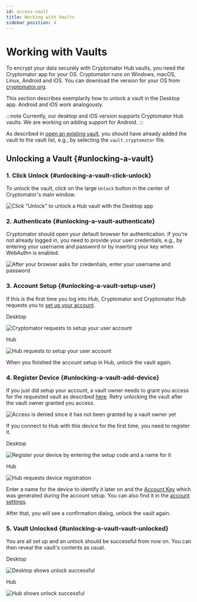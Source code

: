 ```yaml
---
id: access-vault
title: Working with Vaults
sidebar_position: 4
---
```


# Working with Vaults

To encrypt your data securely with Cryptomator Hub vaults, you need the Cryptomator app for your OS.
Cryptomator runs on Windows, macOS, Linux, Android and iOS.
You can download the version for your OS from [cryptomator.org](https://cryptomator.org/downloads/).

This section describes exemplarily how to unlock a vault in the Desktop app.
Android and iOS work analogously.

:::note
Currently, our desktop and iOS version supports Cryptomator Hub vaults.
We are working on adding support for Android.
:::

As described in [open an existing vault](../desktop/adding-vaults#open-an-existing-vault), you should have already added the vault to the vault list, e.g., by selecting the `vault.cryptomator` file.

## Unlocking a Vault {#unlocking-a-vault}

### 1. Click Unlock {#unlocking-a-vault-click-unlock}

To unlock the vault, click on the large `Unlock` button in the center of Cryptomator's main window.

![Click "Unlock" to unlock a Hub vault with the Desktop app](../../static/img/hub/unlock-click-unlock.png)

### 2. Authenticate {#unlocking-a-vault-authenticate}

Cryptomator should open your default browser for authentication. If you're not already logged in, you need to provide your user credentials, e.g., by entering your username and password or by inserting your key when WebAuthn is enabled.

![After your browser asks for credentials, enter your username and password](../../static/img/hub/unlock-authenticate.png)

### 3. Account Setup {#unlocking-a-vault-setup-user}

If this is the first time you log into Hub, Cryptomator and Cryptomator Hub requests you to [set up your account](your-account#setup).

Desktop

![Cryptomator requests to setup your user account](../../static/img/hub/unlock-setup-required-desktop.png)

Hub

![Hub requests to setup your user account](../../static/img/hub/unlock-setup-required-hub.png)

When you finished the account setup in Hub, unlock the vault again.

### 4. Register Device {#unlocking-a-vault-add-device}

If you just did setup your account, a vault owner needs to grant you access for the requested vault as described [here](vault-management#updating-permission). Retry unlocking the vault after the vault owner granted you access.

![Access is denied since it has not been granted by a vault owner yet](../../static/img/hub/unlock-access-denied.png)

If you connect to Hub with this device for the first time, you need to register it.

Desktop

![Register your device by entering the setup code and a name for it](../../static/img/hub/unlock-register-device-desktop.png)

Hub

![Hub requests device registration](../../static/img/hub/unlock-register-device-hub.png)

Enter a name for the device to identify it later on and the [Account Key](your-account#account-key) which was generated during the account setup. You can also find it in the [account settings](your-account#profile).

After that, you will see a confirmation dialog, unlock the vault again.

### 5. Vault Unlocked {#unlocking-a-vault-vault-unlocked}

You are all set up and an unlock should be successful from now on. You can then reveal the vault's contents as usual.

Desktop

![Desktop shows unlock successful](../../static/img/hub/unlock-successfull-desktop.png)

Hub

![Hub shows unlock successful](../../static/img/hub/unlock-successfull-hub.png)
